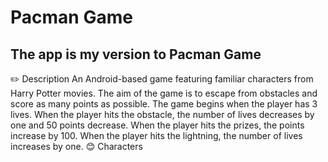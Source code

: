 # Pacman Game

## The app is my version to Pacman Game

✏️ Description
An Android-based game featuring familiar characters from Harry Potter movies.
The aim of the game is to escape from obstacles and score as many points as possible.
The game begins when the player has 3 lives.
When the player hits the obstacle, the number of lives decreases by one and 50 points decrease.
When the player hits the prizes, the points increase by 100.
When the player hits the lightning, the number of lives increases by one.
😊 Characters
